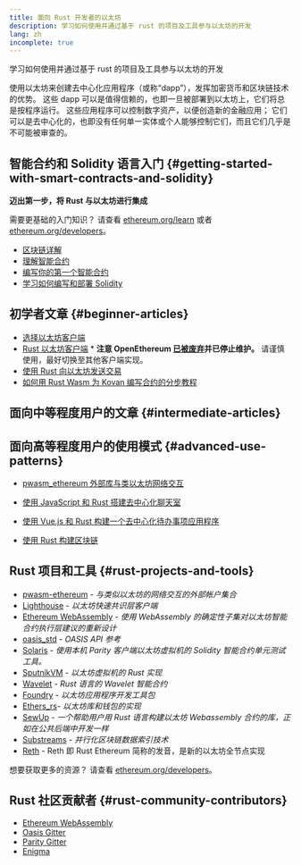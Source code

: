 ```yaml
---
title: 面向 Rust 开发者的以太坊
description: 学习如何使用并通过基于 rust 的项目及工具参与以太坊的开发
lang: zh
incomplete: true
---
```


<FeaturedText>学习如何使用并通过基于 rust 的项目及工具参与以太坊的开发</FeaturedText>

使用以太坊来创建去中心化应用程序（或称“dapp”），发挥加密货币和区块链技术的优势。 这些 dapp 可以是值得信赖的，也即一旦被部署到以太坊上，它们将总是按程序运行。 这些应用程序可以控制数字资产，以便创造新的金融应用； 它们可以是去中心化的，也即没有任何单一实体或个人能够控制它们，而且它们几乎是不可能被审查的。

## 智能合约和 Solidity 语言入门 {#getting-started-with-smart-contracts-and-solidity}

**迈出第一步，将 Rust 与以太坊进行集成**

需要更基础的入门知识？ 请查看 [ethereum.org/learn](/learn/) 或者 [ethereum.org/developers](/developers/)。

- [区块链详解](https://kauri.io/article/d55684513211466da7f8cc03987607d5/blockchain-explained)
- [理解智能合约](https://kauri.io/article/e4f66c6079e74a4a9b532148d3158188/ethereum-101-part-5-the-smart-contract)
- [编写你的第一个智能合约](https://kauri.io/article/124b7db1d0cf4f47b414f8b13c9d66e2/remix-ide-your-first-smart-contract)
- [学习如何编写和部署 Solidity](https://kauri.io/article/973c5f54c4434bb1b0160cff8c695369/understanding-smart-contract-compilation-and-deployment)

## 初学者文章 {#beginner-articles}

- [选择以太坊客户端](https://www.trufflesuite.com/docs/truffle/reference/choosing-an-ethereum-client)
- [Rust 以太坊客户端](https://openethereum.github.io/) \* **注意 OpenEthereum [已被废弃](https://medium.com/openethereum/gnosis-joins-erigon-formerly-turbo-geth-to-release-next-gen-ethereum-client-c6708dd06dd)并已停止维护。** 请谨慎使用，最好切换至其他客户端实现。
- [使用 Rust 向以太坊发送交易](https://kauri.io/#collections/A%20Hackathon%20Survival%20Guide/sending-ethereum-transactions-with-rust/)
- [如何用 Rust Wasm 为 Kovan 编写合约的分步教程](https://github.com/paritytech/pwasm-tutorial)

## 面向中等程度用户的文章 {#intermediate-articles}

## 面向高等程度用户的使用模式 {#advanced-use-patterns}

- [pwasm_ethereum 外部库与类以太坊网络交互](https://github.com/openethereum/pwasm-ethereum)
- [使用 JavaScript 和 Rust 搭建去中心化聊天室](https://medium.com/perlin-network/build-a-decentralized-chat-using-javascript-rust-webassembly-c775f8484b52)
- [使用 Vue.js 和 Rust 构建一个去中心化待办事项应用程序](https://medium.com/@jjmace01/build-a-decentralized-todo-app-using-vue-js-rust-webassembly-5381a1895beb)

- [使用 Rust 构建区块链](https://blog.logrocket.com/how-to-build-a-blockchain-in-rust/)

## Rust 项目和工具 {#rust-projects-and-tools}

- [pwasm-ethereum](https://github.com/paritytech/pwasm-ethereum) - _与类似以太坊的网络交互的外部帐户集合_
- [Lighthouse](https://github.com/sigp/lighthouse) - _以太坊快速共识层客户端_
- [ Ethereum WebAssembly](https://ewasm.readthedocs.io/en/mkdocs/) - _使用 WebAssembly 的确定性子集对以太坊智能合约执行层建议的重新设计_
- [oasis_std](https://docs.rs/oasis-std/latest/oasis_std/index.html) - _OASIS API 参考_
- [Solaris](https://github.com/paritytech/sol-rs) - _使用本机 Parity 客户端以太坊虚拟机的 Solidity 智能合约单元测试工具。_
- [SputnikVM](https://github.com/rust-blockchain/evm) - _以太坊虚拟机的 Rust 实现_
- [Wavelet](https://wavelet.perlin.net/docs/smart-contracts) - _Rust 语言的 Wavelet 智能合约_
- [Foundry](https://github.com/gakonst/foundry) - _以太坊应用程序开发工具包_
- [Ethers_rs](https://github.com/gakonst/ethers-rs)- _以太坊库和钱包的实现_
- [SewUp](https://github.com/second-state/SewUp) - _一个帮助用户用 Rust 语言构建以太坊 Webassembly 合约的库，正如在公共后端中开发一样_
- [Substreams](https://github.com/streamingfast/substreams) - _并行化区块链数据索引技术_
- [Reth](https://github.com/paradigmxyz/reth) - Reth 即 Rust Ethereum 简称的发音，是新的以太坊全节点实现

想要获取更多的资源？ 请查看 [ethereum.org/developers](/developers/)。

## Rust 社区贡献者 {#rust-community-contributors}

- [Ethereum WebAssembly](https://gitter.im/ewasm/Lobby)
- [Oasis Gitter](https://gitter.im/Oasis-official/Lobby)
- [Parity Gitter](https://gitter.im/paritytech/parity)
- [Enigma](https://discord.gg/SJK32GY)
